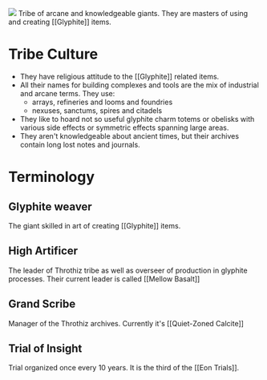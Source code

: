 ![](https://pathfinderwiki.com/w/images/thumb/b/b1/Gigas_fight.jpg/1024px-Gigas_fight.jpg.webp?20150717143850)
Tribe of arcane and knowledgeable giants. They are masters of using and creating [[Glyphite]] items.
# Tribe Culture
- They have religious attitude to the [[Glyphite]] related items.
- All their names for building complexes and tools are the mix of industrial and arcane terms. They use:
	- arrays, refineries and  looms and foundries
	- nexuses, sanctums, spires and citadels
- They like to hoard not so useful glyphite charm totems or obelisks with various side effects or symmetric effects spanning large areas.
- They aren't knowledgeable about ancient times, but their archives contain long lost notes and journals.
# Terminology
## Glyphite weaver
The giant skilled in art of creating [[Glyphite]] items.
## High Artificer
The leader of Throthiz tribe as well as overseer of production in glyphite processes.
Their current leader is called [[Mellow Basalt]]
## Grand Scribe
Manager of the Throthiz archives.
Currently it's [[Quiet-Zoned Calcite]] 
## Trial of Insight 
Trial organized once every 10 years. It is the third of the [[Eon Trials]].